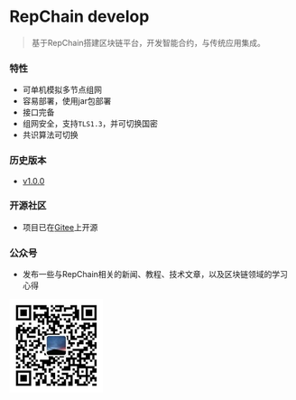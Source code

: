 # RepChain develop

> 基于RepChain搭建区块链平台，开发智能合约，与传统应用集成。



### 特性

- 可单机模拟多节点组网
- 容易部署，使用jar包部署
- 接口完备
- 组网安全，支持`TLS1.3`，并可切换国密
- 共识算法可切换

### 历史版本
- [v1.0.0](v1.0.0/)



### 开源社区

* 项目已在[Gitee](https://gitee.com/BTAJL/repchain)上开源


### 公众号

* 发布一些与RepChain相关的新闻、教程、技术文章，以及区块链领域的学习心得

![公众号](./_images/repchain-wechat.jpg)